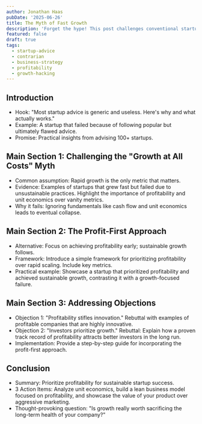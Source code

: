 ```yaml
---
author: Jonathan Haas
pubDate: '2025-06-26'
title: The Myth of Fast Growth
description: 'Forget the hype! This post challenges conventional startup wisdom with practical, experience-based advice. Learn how to avoid common pitfalls and unlock real'
featured: false
draft: true
tags:
  - startup-advice
  - contrarian
  - business-strategy
  - profitability
  - growth-hacking
---
```


## Introduction

- Hook: "Most startup advice is generic and useless. Here's why and what actually works."
- Example: A startup that failed because of following popular but ultimately flawed advice.
- Promise: Practical insights from advising 100+ startups.

## Main Section 1: Challenging the "Growth at All Costs" Myth

- Common assumption: Rapid growth is the only metric that matters.
- Evidence: Examples of startups that grew fast but failed due to unsustainable practices. Highlight the importance of profitability and unit economics over vanity metrics.
- Why it fails: Ignoring fundamentals like cash flow and unit economics leads to eventual collapse.

## Main Section 2: The Profit-First Approach

- Alternative: Focus on achieving profitability early; sustainable growth follows.
- Framework: Introduce a simple framework for prioritizing profitability over rapid scaling. Include key metrics.
- Practical example: Showcase a startup that prioritized profitability and achieved sustainable growth, contrasting it with a growth-focused failure.

## Main Section 3: Addressing Objections

- Objection 1: "Profitability stifles innovation." Rebuttal with examples of profitable companies that are highly innovative.
- Objection 2: "Investors prioritize growth." Rebuttal: Explain how a proven track record of profitability attracts better investors in the long run.
- Implementation: Provide a step-by-step guide for incorporating the profit-first approach.

## Conclusion

- Summary: Prioritize profitability for sustainable startup success.
- 3 Action Items: Analyze unit economics, build a lean business model focused on profitability, and showcase the value of your product over aggressive marketing.
- Thought-provoking question: "Is growth really worth sacrificing the long-term health of your company?"
